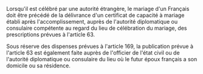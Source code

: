 Lorsqu'il est célébré par une autorité étrangère, le mariage d'un Français doit être précédé de la délivrance d'un certificat de capacité à mariage établi après l'accomplissement, auprès de l'autorité diplomatique ou consulaire compétente au regard du lieu de célébration du mariage, des prescriptions prévues à l'article 63.

Sous réserve des dispenses prévues à l'article 169, la publication prévue à l'article 63 est également faite auprès de l'officier de l'état civil ou de l'autorité diplomatique ou consulaire du lieu où le futur époux français a son domicile ou sa résidence.

